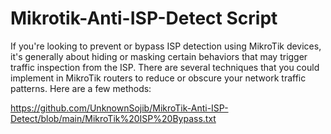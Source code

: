 # Mikrotik-Anti-ISP-Detect Script

If you're looking to prevent or bypass ISP detection using MikroTik devices, it's generally about hiding or masking certain behaviors that may trigger traffic inspection from the ISP. There are several techniques that you could implement in MikroTik routers to reduce or obscure your network traffic patterns. Here are a few methods:



https://github.com/UnknownSojib/MikroTik-Anti-ISP-Detect/blob/main/MikroTik%20ISP%20Bypass.txt
